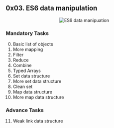 ## 0x03. ES6 data manipulation
<p align="center"><img src="https://th.bing.com/th/id/OIP.5SUTVHOJIVodvS-p4ydY5AHaEc?rs=1&pid=ImgDetMain" alt="ES6 data manipuation" /></p>

### Mandatory Tasks
0. Basic list of objects
1. More mapping
2. Filter
3. Reduce
4. Combine
5. Typed Arrays
6. Set data structure
7. More set data structure
8. Clean set
9. Map data structure
10. More map data structure

### Advance Tasks
11. Weak link data structure

